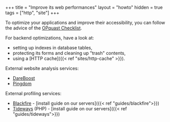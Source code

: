 +++
title = "Improve its web performances"
layout = "howto"
hidden = true
tags = ["http", "site"]
+++

To optimize your applications and improve their accessibility, you can follow the advice of the [OPquast Checklist](https://checklists.opquast.com/en/qualiteweb/).

For backend optimizations, have a look at:

- setting up indexes in database tables,
- protecting its forms and cleaning up "trash" contents,
- using a [HTTP cache]({{< ref "sites/http-cache" >}}).

External website analysis services:

- [DareBoost](https://www.dareboost.com/)
- [Pingdom](https://tools.pingdom.com/)

External profiling services:

- [Blackfire](https://blackfire.io/) - [install guide on our servers]({{< ref "guides/blackfire">}})
- [Tideways](https://tideways.com/) (PHP) - [install guide on our servers]({{< ref "guides/tideways">}})
